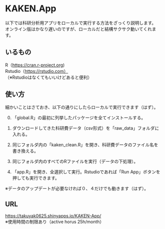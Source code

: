 # KAKEN.App

以下では科研分析用アプリをローカルで実行する方法をざっくり説明します。  
オンライン版はかなり遅いのですが、ローカルだと結構サクサク動いてくれます。

## いるもの
R（https://cran.r-project.org)  
Rstudio（https://rstudio.com）  
（※Rstudioはなくてもいいけどあると便利）

## 使い方
細かいことはさておき、以下の通りにしたらローカルで実行できます（はず）。

0. 「global.R」の最初に列挙したパッケージを全てインストールする。

1. ダウンロードしてきた科研費データ（csv形式）を「raw_data」フォルダに入れる。

2. 同じフォルダ内の「kaken_clean.R」を開き、科研費データのファイル名を書き換える。

3. 同じフォルダ内のすべてのRファイルを実行（データの下処理）。

4. 「app.R」を開き、全選択して実行。Rstudioであれば「Run App」ボタンを押しても実行できます。

※データのアップデートが必要なければ０、４だけでも動きます（はず）。


## URL
https://takuyak0625.shinyapps.io/KAKEN-App/  
※使用時間の制限あり（active horus 25h/month）
